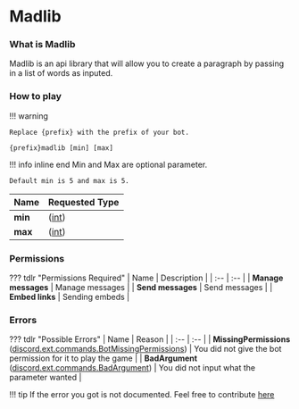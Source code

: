 # Madlib

### What is Madlib

Madlib is an api library that will allow you to create a paragraph by passing in a list of words as inputed.

### How to play

!!! warning

    Replace {prefix} with the prefix of your bot.

`{prefix}madlib [min] [max]`

!!! info  inline end
    Min and Max are optional parameter.

    Default min is 5 and max is 5.

| Name | Requested Type |
| :-- | :-- |
| **min** | ([int](https://docs.python.org/3/library/functions.html?highlight=int#int))|
| **max** | ([int](https://docs.python.org/3/library/functions.html?highlight=int#int))|

### Permissions

??? tdlr "Permissions Required"
    | Name | Description |
    | :-- | :-- |
    | **Manage messages** | Manage messages |
    | **Send messages** | Send messages |
    | **Embed links** | Sending embeds |

### Errors

??? tdlr "Possible Errors"
    | Name | Reason |
    | :-- | :-- |
    | **MissingPermissions** ([discord.ext.commands.BotMissingPermissions](https://discordpy.readthedocs.io/en/latest/ext/commands/api.html?highlight=missing#discord.ext.commands.BotMissingPermissions)) | You did not give the bot permission for it to play the game |
    | **BadArgument** ([discord.ext.commands.BadArgument](https://discordpy.readthedocs.io/en/latest/ext/commands/api.html?highlight=badargument#discord.ext.commands.BadArgument)) | You did not input what the parameter wanted |

!!! tip
    If the error you got is not documented. Feel free to contribute [here](https://github.com/andrewthederp/Disgames/docs/mixins/madlib.md)
